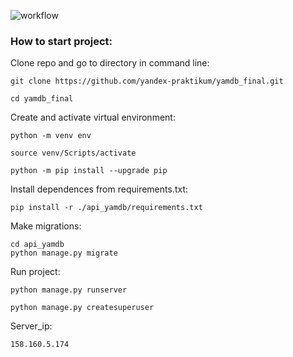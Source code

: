 ![workflow](https://github.com/github/docs/actions/workflows/main.yml/badge.svg)

### How to start project:

Clone repo and go to directory in command line:

```
git clone https://github.com/yandex-praktikum/yamdb_final.git
```

```
cd yamdb_final
```

Create and activate virtual environment:

```
python -m venv env
```

```
source venv/Scripts/activate
```

```
python -m pip install --upgrade pip
```

Install dependences from requirements.txt:

```
pip install -r ./api_yamdb/requirements.txt
```

Make migrations:

```
cd api_yamdb
python manage.py migrate
```

Run project:

```
python manage.py runserver

python manage.py createsuperuser
```
Server_ip:

```
158.160.5.174
```

